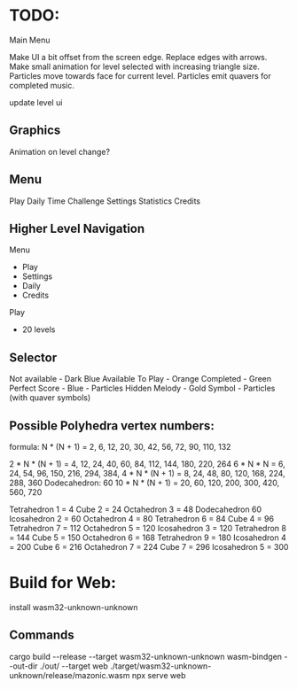 # TODO:

Main Menu

Make UI a bit offset from the screen edge.
Replace edges with arrows.
Make small animation for level selected with increasing triangle size.
Particles move towards face for current level.
Particles emit quavers for completed music.

update level ui

## Graphics
Animation on level change?

## Menu
Play
Daily
Time Challenge
Settings
Statistics
Credits

## Higher Level Navigation
Menu
- Play
- Settings
- Daily
- Credits

Play 
- 20 levels

## Selector
Not available - Dark Blue
Available To Play - Orange
Completed - Green
Perfect Score - Blue - Particles
Hidden Melody - Gold Symbol - Particles (with quaver symbols)

## Possible Polyhedra vertex numbers:

formula:
N * (N + 1) = 2, 6, 12, 20, 30, 42, 56, 72, 90, 110, 132

2 * N * (N + 1) = 4, 12, 24, 40, 60, 84, 112, 144, 180, 220, 264
6 * N * N = 6, 24, 54, 96, 150, 216, 294, 384, 
4 * N * (N + 1) = 8, 24, 48, 80, 120, 168, 224, 288, 360
Dodecahedron: 60
10 * N * (N + 1) = 20, 60, 120, 200, 300, 420, 560, 720

Tetrahedron 1 = 4
Cube 2 = 24
Octahedron 3 = 48
Dodecahedron 60
Icosahedron 2 = 60
Octahedron 4 = 80
Tetrahedron 6 = 84
Cube 4 = 96
Tetrahedron 7 = 112
Octahedron 5 = 120
Icosahedron 3 = 120
Tetrahedron 8 = 144
Cube 5 = 150
Octahedron 6 = 168
Tetrahedron 9 = 180
Icosahedron 4 = 200
Cube 6 = 216
Octahedron 7 = 224
Cube 7 = 296
Icosahedron 5 = 300

# Build for Web:

install wasm32-unknown-unknown

## Commands
cargo build --release --target wasm32-unknown-unknown
wasm-bindgen --out-dir ./out/ --target web ./target/wasm32-unknown-unknown/release/mazonic.wasm
npx serve web

